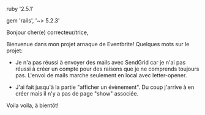 
ruby '2.5.1'

gem 'rails', '~> 5.2.3'


Bonjour cher(e) correcteur/trice,

Bienvenue dans mon projet arnaque de Eventbrite! Quelques mots sur le projet: 

- Je n'a pas réussi à envoyer des mails avec SendGrid car je n'ai pas réussi à créer un compte pour des raisons que je ne comprends toujours pas. L'envoi de mails marche seulement en local avec letter-opener.

- J'ai fait jusqu'à la partie "afficher un évènement". Du coup j'arrive à en créer mais il n'y a pas de page "show" associée.


Voila voila, à bientôt!

